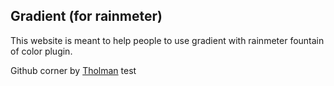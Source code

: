 ## Gradient (for rainmeter)
This website is meant to help people to use gradient with rainmeter fountain of color plugin.

Github corner by [Tholman](https://github.com/tholman/github-corners)
test
